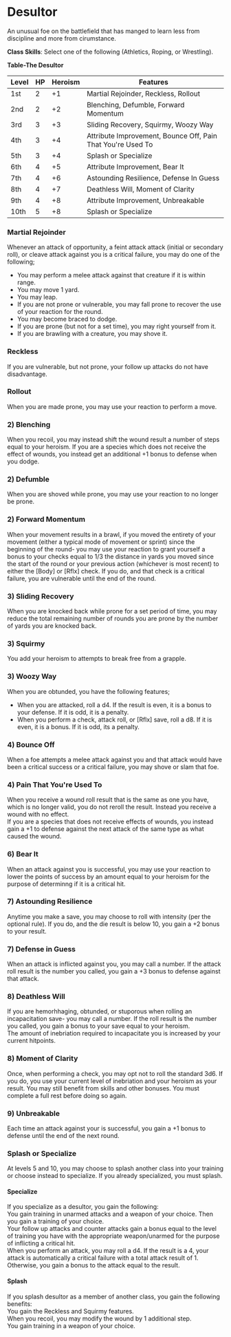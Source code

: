 # Desultor
An unusual foe on the battlefield that has manged to learn less from discipline and more from cirumstance. 

**Class Skills**: Select one of the following (Athletics, Roping, or Wrestling).

**Table-The Desultor**

| Level | HP | Heroism  | Features                                          |
|-------|----|----------|---------------------------------------------------|
| 1st   | 2  |    +1    | Martial Rejoinder, Reckless, Rollout              |
| 2nd   | 2  |    +2    | Blenching, Defumble, Forward Momentum             |
| 3rd   | 3  |    +3    | Sliding Recovery, Squirmy, Woozy Way              |
| 4th   | 3  |    +4    | Attribute Improvement, Bounce Off, Pain That You're Used To |
| 5th   | 3  |    +4    | Splash or Specialize                              |
| 6th   | 4  |    +5    | Attribute Improvement, Bear It                    |
| 7th   | 4  |    +6    | Astounding Resilience, Defense In Guess           |
| 8th   | 4  |    +7    | Deathless Will, Moment of Clarity                 |
| 9th   | 4  |    +8    | Attribute Improvement, Unbreakable                |
| 10th  | 5  |    +8    | Splash or Specialize                              |


### Martial Rejoinder
Whenever an attack of opportunity, a feint attack attack (initial or secondary roll), or cleave attack against you is a critical failure, you may do one of the following;  
* You may perform a melee attack against that creature if it is within range.
* You may move 1 yard.
* You may leap.
* If you are not prone or vulnerable, you may fall prone to recover the use of your reaction for the round.
* You may become braced to dodge.
* If you are prone (but not for a set time), you may right yourself from it.
* If you are brawling with a creature, you may shove it.

### Reckless
If you are vulnerable, but not prone, your follow up attacks do not have disadvantage.

### Rollout
When you are made prone, you may use your reaction to perform a move.

### 2) Blenching
When you recoil, you may instead shift the wound result a number of steps equal to your heroism. If you are a species which does not receive the effect of wounds, you instead get an additional +1 bonus to defense when you dodge.

### 2) Defumble
When you are shoved while prone, you may use your reaction to no longer be prone.

### 2) Forward Momentum
When your movement results in a brawl, if you moved the entirety of your movement (either a typical mode of movement or sprint) since the beginning of the round- you may use your reaction to grant yourself a bonus to your checks equal to 1/3 the distance in yards you moved since the start of the round or your previous action (whichever is most recent) to either the [Body] or [Rflx] check. If you do, and that check is a critical failure, you are vulnerable until the end of the round.

### 3) Sliding Recovery
When you are knocked back while prone for a set period of time, you may reduce the total remaining number of rounds you are prone by the number of yards you are knocked back.

### 3) Squirmy
You add your heroism to attempts to break free from a grapple.

### 3) Woozy Way
When you are obtunded, you have the following features;  
* When you are attacked, roll a d4. If the result is even, it is a bonus to your defense. If it is odd, it is a penalty.
* When you perform a check, attack roll, or [Rflx] save, roll a d8. If it is even, it is a bonus. If it is odd, its a penalty.

### 4) Bounce Off
When a foe attempts a melee attack against you and that attack would have been a critical success or a critical failure, you may shove or slam that foe.  

### 4) Pain That You're Used To
When you receive a wound roll result that is the same as one you have, which is no longer valid, you do not reroll the result. Instead you receive a wound with no effect.  
If you are a species that does not receive effects of wounds, you instead gain a +1 to defense against the next attack of the same type as what caused the wound.

### 6) Bear It
When an attack against you is successful, you may use your reaction to lower the points of success by an amount equal to your heroism for the purpose of determinng if it is a critical hit.

### 7) Astounding Resilience
Anytime you make a save, you may choose to roll with intensity (per the optional rule). If you do, and the die result is below 10, you gain a +2 bonus to your result.

### 7) Defense in Guess
When an attack is inflicted against you, you may call a number. If the attack roll result is the number you called, you gain a +3 bonus to defense against that attack.

### 8) Deathless Will
If you are hemorhhaging, obtunded, or stuporous when rolling an incapacitation save- you may call a number. If the roll result is the number you called, you gain a bonus to your save equal to your heroism.  
The amount of inebriation required to incapacitate you is increased by your current hitpoints.

### 8) Moment of Clarity
Once, when performing a check, you may opt not to roll the standard 3d6. If you do, you use your current level of inebriation and your heroism as your result. You may still benefit from skills and other bonuses. You must complete a full rest before doing so again.

### 9) Unbreakable
Each time an attack against your is successful, you gain a +1 bonus to defense until the end of the next round.

### Splash or Specialize
At levels 5 and 10, you may choose to splash another class into your training or choose instead to specialize. If you already specialized, you must splash.

#### Specialize
If you specialize as a desultor, you gain the following:  
You gain training in unarmed attacks and a weapon of your choice. Then you gain a training of your choice.  
Your follow up attacks and counter attacks gain a bonus equal to the level of training you have with the appropriate weapon/unarmed for the purpose of inflicting a critical hit.  
When you perform an attack, you may roll a d4. If the result is a 4, your attack is automatically a critical failure with a total attack result of 1. Otherwise, you gain a bonus to the attack equal to the result.

#### Splash
If you splash desultor as a member of another class, you gain the following benefits:  
You gain the Reckless and Squirmy features.  
When you recoil, you may modify the wound by 1 additional step.  
You gain training in a weapon of your choice.
